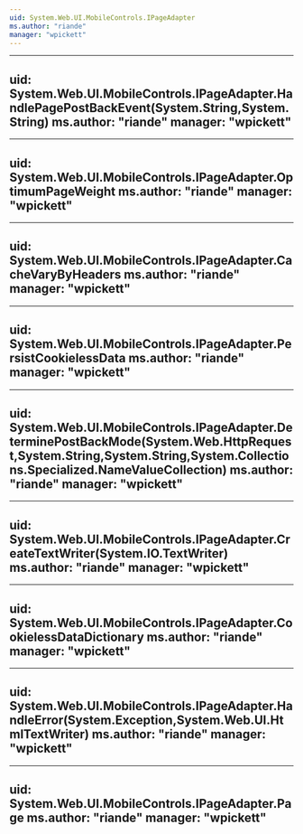 ```yaml
---
uid: System.Web.UI.MobileControls.IPageAdapter
ms.author: "riande"
manager: "wpickett"
---
```


---
uid: System.Web.UI.MobileControls.IPageAdapter.HandlePagePostBackEvent(System.String,System.String)
ms.author: "riande"
manager: "wpickett"
---

---
uid: System.Web.UI.MobileControls.IPageAdapter.OptimumPageWeight
ms.author: "riande"
manager: "wpickett"
---

---
uid: System.Web.UI.MobileControls.IPageAdapter.CacheVaryByHeaders
ms.author: "riande"
manager: "wpickett"
---

---
uid: System.Web.UI.MobileControls.IPageAdapter.PersistCookielessData
ms.author: "riande"
manager: "wpickett"
---

---
uid: System.Web.UI.MobileControls.IPageAdapter.DeterminePostBackMode(System.Web.HttpRequest,System.String,System.String,System.Collections.Specialized.NameValueCollection)
ms.author: "riande"
manager: "wpickett"
---

---
uid: System.Web.UI.MobileControls.IPageAdapter.CreateTextWriter(System.IO.TextWriter)
ms.author: "riande"
manager: "wpickett"
---

---
uid: System.Web.UI.MobileControls.IPageAdapter.CookielessDataDictionary
ms.author: "riande"
manager: "wpickett"
---

---
uid: System.Web.UI.MobileControls.IPageAdapter.HandleError(System.Exception,System.Web.UI.HtmlTextWriter)
ms.author: "riande"
manager: "wpickett"
---

---
uid: System.Web.UI.MobileControls.IPageAdapter.Page
ms.author: "riande"
manager: "wpickett"
---

